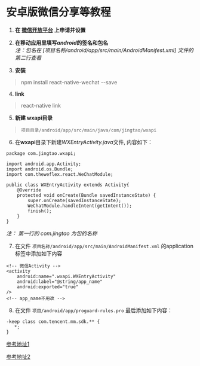 
# 安卓版微信分享等教程

1. **在 [微信开放平台](https://open.weixin.qq.com) 上申请并设置**

2. **在移动应用里填写*android*的签名和包名**  
*注：包名在 \[项目名称/android/app/src/main/AndroidManifest.xml\] 文件的第二行查看*

3. **安装**
> npm install react-native-wechat --save

4. **link**
> react-native link

5. **新建 wxapi目录**
> `项目目录/android/app/src/main/java/com/jingtao/wxapi`

6. 在**wxapi**目录下新建*WXEntryActivity.java*文件, 内容如下：
```
package com.jingtao.wxapi;
 
import android.app.Activity;
import android.os.Bundle;
import com.theweflex.react.WeChatModule;
 
public class WXEntryActivity extends Activity{
    @Override
    protected void onCreate(Bundle savedInstanceState) {
        super.onCreate(savedInstanceState);
        WeChatModule.handleIntent(getIntent());
        finish();
    }
}
```
*注： 第一行的 com.jingtao 为包的名称*


7.  在文件 `项目名称/android/app/src/main/AndroidManifest.xml` 的application标签中添加如下内容
```
<!-- 微信Activity -->
<activity
    android:name=".wxapi.WXEntryActivity"
    android:label="@string/app_name"
    android:exported="true"
/>
<!-- app_name不用改 -->
```


8.  在文件 `项目/android/app/proguard-rules.pro` 最后添加如下内容：
```
-keep class com.tencent.mm.sdk.** {
   *;
}
```

[参考地址1](http://blog.csdn.net/liu__520/article/details/52809815)

[参考地址2](http://www.cnblogs.com/tangyuanby2/p/5589836.html)